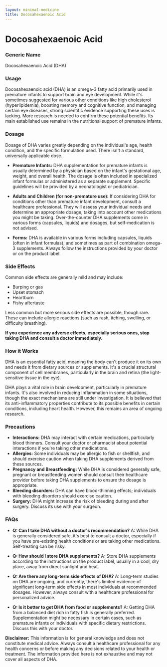 ```yaml
---
layout: minimal-medicine
title: Docosahexaenoic Acid
---
```


# Docosahexaenoic Acid
### Generic Name
Docosahexaenoic Acid (DHA)

### Usage
Docosahexaenoic acid (DHA) is an omega-3 fatty acid primarily used in premature infants to support brain and eye development.  While it's sometimes suggested for various other conditions like high cholesterol (hyperlipidemia), boosting memory and cognitive function, and managing certain eye diseases,  strong scientific evidence supporting these uses is lacking.  More research is needed to confirm these potential benefits.  Its main established use remains in the nutritional support of premature infants.

### Dosage
Dosage of DHA varies greatly depending on the individual's age, health condition, and the specific formulation used.  There isn't a standard, universally applicable dose.  

* **Premature Infants:** DHA supplementation for premature infants is usually determined by a physician based on the infant's gestational age, weight, and overall health.  The dosage is often included in specialized infant formulas or administered as a separate supplement.  Specific guidelines will be provided by a neonatologist or pediatrician.

* **Adults and Children (for non-premature use):**  If considering DHA for conditions other than premature infant development,  consult a healthcare professional.  They will assess your individual needs and determine an appropriate dosage, taking into account other medications you might be taking.  Over-the-counter DHA supplements come in various forms (capsules, liquids) and dosages, but self-medication is not advised.

* **Forms:** DHA is available in various forms including capsules, liquids (often in infant formulas), and sometimes as part of combination omega-3 supplements.  Always follow the instructions provided by your doctor or on the product label.


### Side Effects
Common side effects are generally mild and may include:

*  Burping or gas
*  Upset stomach
*  Heartburn
*  Fishy aftertaste

Less common but more serious side effects are possible, though rare.  These can include allergic reactions (such as rash, itching, swelling, or difficulty breathing).  

**If you experience any adverse effects, especially serious ones, stop taking DHA and consult a doctor immediately.**


### How it Works
DHA is an essential fatty acid, meaning the body can't produce it on its own and needs it from dietary sources or supplements.  It's a crucial structural component of cell membranes, particularly in the brain and retina (the light-sensitive tissue in the eye).  

DHA plays a vital role in brain development, particularly in premature infants.  It's also involved in reducing inflammation in some situations, though the exact mechanisms are still under investigation. It is believed that its anti-inflammatory properties contribute to its possible benefits in certain conditions, including heart health. However, this remains an area of ongoing research.


### Precautions
* **Interactions:** DHA may interact with certain medications, particularly blood thinners. Consult your doctor or pharmacist about potential interactions if you're taking other medications.
* **Allergies:**  Some individuals may be allergic to fish or shellfish, and should exercise caution when taking DHA supplements derived from these sources.
* **Pregnancy and Breastfeeding:** While DHA is considered generally safe, pregnant or breastfeeding women should consult their healthcare provider before taking DHA supplements to ensure the dosage is appropriate.
* **Bleeding disorders:**  DHA can have blood-thinning effects; individuals with bleeding disorders should exercise caution.
* **Surgery:**  DHA might increase the risk of bleeding during and after surgery. Discuss its use with your surgeon.


### FAQs

* **Q: Can I take DHA without a doctor's recommendation?** A: While DHA is generally considered safe, it's best to consult a doctor, especially if you have pre-existing health conditions or are taking other medications.  Self-treating can be risky.

* **Q: How should I store DHA supplements?** A: Store DHA supplements according to the instructions on the product label, usually in a cool, dry place, away from direct sunlight and heat.

* **Q: Are there any long-term side effects of DHA?** A: Long-term studies on DHA are ongoing, and currently, there's limited evidence of significant long-term side effects in most individuals at recommended dosages. However, always consult with a healthcare professional for personalized advice.

* **Q:  Is it better to get DHA from food or supplements?** A:  Getting DHA from a balanced diet rich in fatty fish is generally preferred.  Supplementation might be necessary in certain cases, such as premature infants or individuals with specific dietary restrictions.  Discuss this with your doctor.


**Disclaimer:** This information is for general knowledge and does not constitute medical advice. Always consult a healthcare professional for any health concerns or before making any decisions related to your health or treatment.  The information provided here is not exhaustive and may not cover all aspects of DHA.
